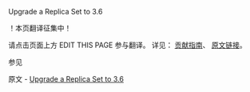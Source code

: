  Upgrade a Replica Set to 3.6

 ！本页翻译征集中！

请点击页面上方 EDIT THIS PAGE 参与翻译。
详见：
[贡献指南]( https://github.com/whaleal/MongoDB-Manual-zh/blob/master/CONTRIBUTING.md )、
[原文链接](  https://docs.mongodb.com/manual/release-notes/3.6-upgrade-replica-set/  )。

 参见

原文 - [Upgrade a Replica Set to 3.6]( https://docs.mongodb.com/manual/release-notes/3.6-upgrade-replica-set/ )

